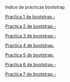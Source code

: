 Indice de prácticas bootstrap

<a href="https://lolyous.github.io/Practica1.html">Practica 1 de bootstrap.-</a>

<a href="https://lolyous.github.io/practica2.html">Practica 2 de bootstrap.-</a>

<a href="https://lolyous.github.io/practica3.html">Practica 3 de bootstrap.-</a>

<a href="https://lolyous.github.io/practica4.html">Practica 4 de bootstrap.</a>

<a href="https://lolyous.github.io/practica5.html">Practica 5 de bootstrap.</a>

<a href="https://lolyous.github.io/practica6.html">Practica 6 de bootstrap.-</a>

<a href="https://lolyous.github.io/practica7.html">Practica 7 de bootstrap.-</a>
